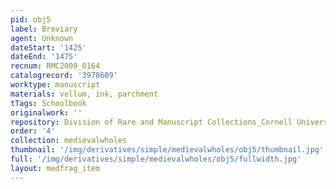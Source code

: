 ```yaml
---
pid: obj5
label: Breviary
agent: Unknown
dateStart: '1425'
dateEnd: '1475'
recnum: RMC2009_0164
catalogrecord: '3978609'
worktype: manuscript
materials: vellum, ink, parchment
tTags: Schoolbook
originalwork: ''
repository: Division of Rare and Manuscript Collections_Cornell University Library
order: '4'
collection: medievalwholes
thumbnail: '/img/derivatives/simple/medievalwholes/obj5/thumbnail.jpg'
full: '/img/derivatives/simple/medievalwholes/obj5/fullwidth.jpg'
layout: medfrag_item
---
```

